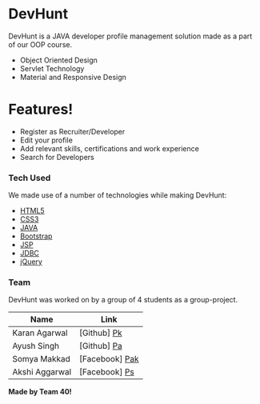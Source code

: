 # DevHunt

DevHunt is a JAVA developer profile management solution made as a part of our OOP course.  

  - Object Oriented Design
  - Servlet Technology
  - Material and Responsive Design

# Features!

  - Register as Recruiter/Developer
  - Edit your profile
  - Add relevant skills, certifications and work experience
  - Search for Developers

### Tech Used

We made use of a number of technologies while making DevHunt:

* [HTML5]
* [CSS3]
* [JAVA]
* [Bootstrap]
* [JSP]
* [JDBC]
* [jQuery]

### Team

DevHunt was worked on by a group of 4 students as a group-project.

| Name | Link |
| ------ | ------ |
| Karan Agarwal | [Github] [Pk] |
| Ayush Singh | [Github] [Pa] |
| Somya Makkad | [Facebook] [Pak] |
| Akshi Aggarwal| [Facebook] [Ps] |

**Made by Team 40!**



   [HTML5]: <https://www.w3.org/TR/html5/>
   [CSS3]: <https://www.w3.org/TR/2001/WD-css3-roadmap-20010523/>
   [JAVA]: <http://www.geeksforgeeks.org/java/>
   [Bootstrap]: <http://getbootstrap.com/>
   [JSP]: <http://docs.oracle.com/javaee/5/tutorial/doc/bnagy.html>
   [JDBC]: <https://docs.oracle.com/javase/tutorial/jdbc/basics/>
   [jQuery]: <https://jquery.com/>

   [Pk]: <https://github.com/karanagarwal17>
   [Pa]: <https://github.com/ayushfrost>
   [Pak]: <https://github.com/joemccann/dillinger/tree/master/plugins/googledrive/README.md>
   [Ps]: <https://github.com/joemccann/dillinger/tree/master/plugins/onedrive/README.md>
